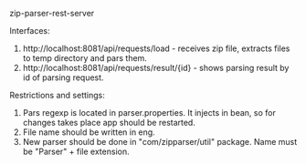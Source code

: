 zip-parser-rest-server

Interfaces:
1. http://localhost:8081/api/requests/load   - receives zip file, extracts files to temp directory and pars them. 
2. http://localhost:8081/api/requests/result/{id} - shows parsing result by id of parsing request.

Restrictions and settings:
1. Pars regexp is located in parser.properties. It injects in bean, so for changes takes place app should be restarted.
2. File name should be written in eng.
3. New parser should be done in "com/zipparser/util" package. Name must be "Parser" + file extension.




